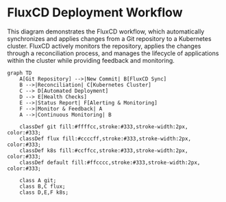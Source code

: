 # FluxCD Deployment Workflow

This diagram demonstrates the FluxCD workflow, which automatically synchronizes and applies changes from a Git repository to a Kubernetes cluster. FluxCD actively monitors the repository, applies the changes through a reconciliation process, and manages the lifecycle of applications within the cluster while providing feedback and monitoring.

```mermaid
graph TD
    A[Git Repository] -->|New Commit| B[FluxCD Sync]
    B -->|Reconciliation| C[Kubernetes Cluster]
    C --> D[Automated Deployment]
    D --> E[Health Checks]
    E -->|Status Report| F[Alerting & Monitoring]
    F -->|Monitor & Feedback| A
    A -->|Continuous Monitoring| B

    classDef git fill:#ffffcc,stroke:#333,stroke-width:2px, color:#333;
    classDef flux fill:#ccccff,stroke:#333,stroke-width:2px, color:#333;
    classDef k8s fill:#ccffcc,stroke:#333,stroke-width:2px, color:#333;
    classDef default fill:#ffcccc,stroke:#333,stroke-width:2px, color:#333;
    
    class A git;
    class B,C flux;
    class D,E,F k8s;
```